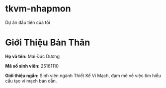 # tkvm-nhapmon
Dự án đầu tiên của tôi
<!DOCTYPE html>
<html lang="vi">
<head>
    <meta charset="UTF-8">
    <title>Thông Tin Sinh Viên</title>
</head>
<body>
    <h1>Giới Thiệu Bản Thân</h1>
    <p><strong>Họ và tên:</strong> Mai Đức Dương</p>
    <p><strong>Mã số sinh viên:</strong> 25161110</p>
    <p><strong>Giới thiệu ngắn:</strong> Sinh viên ngành Thiết Kế Vi Mạch, đam mê về việc tìm hiểu cấu tạo vi mạch bán dẫn.</p>
</body>
</html>
